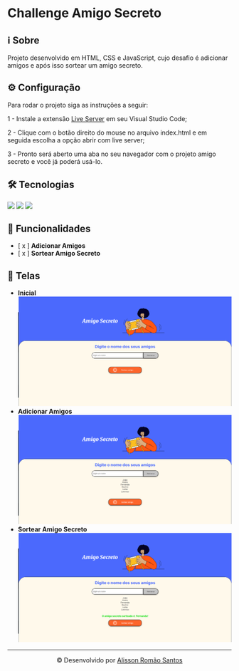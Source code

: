 # Challenge Amigo Secreto

## ℹ️ Sobre
Projeto desenvolvido em HTML, CSS e JavaScript, cujo desafio é adicionar amigos e após isso sortear um amigo secreto.

## ⚙️ Configuração
Para rodar o projeto siga as instruções a seguir:

1 - Instale a extensão [Live Server](https://marketplace.visualstudio.com/items?itemName=ritwickdey.LiveServer) em seu Visual Studio Code;

2 - Clique com o botão direito do mouse no arquivo index.html e em seguida escolha a opção abrir com live server;

3 - Pronto será aberto uma aba no seu navegador com o projeto amigo secreto e você já poderá usá-lo.

## 🛠️ Tecnologias
<img src="https://cdn.jsdelivr.net/gh/devicons/devicon@latest/icons/html5/html5-plain-wordmark.svg" width="50" />
<img src="https://cdn.jsdelivr.net/gh/devicons/devicon@latest/icons/css3/css3-plain-wordmark.svg" width="50" />
<img src="https://cdn.jsdelivr.net/gh/devicons/devicon@latest/icons/javascript/javascript-plain.svg" width="50" />

## 📲 Funcionalidades
- [ x ] **Adicionar Amigos**
- [ x ] **Sortear Amigo Secreto**

## 📸 Telas
- **Inicial**
![Tela Inicial](./assets/tela-inicial.png)
- **Adicionar Amigos**
![Tela Adicionar Amigos](./assets/tela-adicionar-amigos.png)
- **Sortear Amigo Secreto**
![Tela Sortear Amigo Secreto](./assets/tela-sortear-amigo-secreto.png)

---
<p align="center">&copy; Desenvolvido por <a href="https://www.linkedin.com/in/alissonromaosantos" target="_blank">Alisson Romão Santos</a></p>